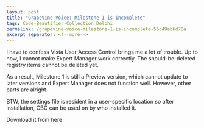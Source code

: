 ```yaml
---
layout: post
title: "GrapeVine Voice: Milestone 1 is Incomplete"
tags: Code-Beautifier-Collection Delphi
permalink: /grapevine-voice-milestone-1-is-incomplete-56c49ab6d78a
excerpt_separator: <!--more-->
---
```


I have to confess Vista User Access Control brings me a lot of trouble. Up to now, I cannot make Expert Manager work correctly. The should-be-deleted registry items cannot be deleted yet.

As a result, Milestone 1 is still a Preview version, which cannot update to later versions and Expert Manager does not function well. However, other parts are alright.

BTW, the settings file is resident in a user-specific location so after installation, CBC can be used on by who installed it.

Download it from here.
<!--more-->